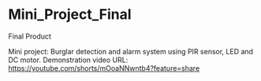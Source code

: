 # Mini_Project_Final
Final Product

Mini project: Burglar detection and alarm system using PIR sensor, LED and DC motor.
Demonstration video URL: https://youtube.com/shorts/mOoaNNwntb4?feature=share
